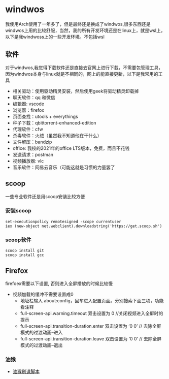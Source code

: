 # windwos

我使用Arch使用了一年多了，但是最终还是换成了windwos,很多东西还是windwos上用的比较舒服，当然，我的所有开发环境还是在linux上，就是wsl上，以下是我windwoss上的一些开发环境。不包括wsl

## 软件

对于windwos,我觉得下载软件还是直接去官网上进行下载，不需要包管理工具，因为windwos本身与linux就是不相同的，网上的能直接更新，以下是我常用的工具

- 相关驱动：使用驱动精灵安装，然后使用geek将驱动精灵卸载掉
- 聊天软件：qq 和微信
- 编辑器: vscode
- 浏览器：firefox
- 页面查找：utools + everythings
- 种子下载：qbittorrent-enhanced-edition
- 代理软件：cfw
- 杀毒软件：火绒（虽然我不知道他在干什么）
- 文件解压：bandzip
- office: 我校的2021年的office LTS版本，免费，而且不花钱
- 发送请求：postman
- 视频播放器: vlc
- 音乐软件：网易云音乐（可能这就是习惯的力量罢了

## scoop

一些专业软件还是用scoop安装比较方便

### 安装scoop

```shell
set-executionpolicy remotesigned -scope currentuser
iex (new-object net.webclient).downloadstring('https://get.scoop.sh')
```

### scoop软件

```shell
scoop install git 
scoop install gcc
```

## Firefox

firefoex需要以下设置, 否则进入全屏播放的时候比较慢

- 视频加载的缓冲不需要设置成0
  - 地址栏输入 about:config，回车进入配置页面。分别搜索下面三项，功能看注释
  - full-screen-api.warning.timeout 双击设置为 0 //关闭视频进入全屏时的提示
  - full-screen-api.transition-duration.enter 双击设置为 ‘0 0’ // 去除全屏模式的过渡动画–进入
  - full-screen-api.transition-duration.leave 双击设置为 ‘0 0’ // 去除全屏模式的过渡动画–退出

### 油猴

- [油猴刷课脚本](https://greasyfork.org/zh-CN/scripts/462748-%E8%B6%85%E6%98%9F%E5%AD%A6%E4%B9%A0%E9%80%9A%E5%B0%8F%E5%8A%A9%E6%89%8B-%E6%AD%A3%E5%88%99%E6%94%B9-%E5%AE%8C%E5%85%A8%E5%85%8D%E8%B4%B9-%E8%A7%86%E9%A2%91-%E7%AB%A0%E8%8A%82%E6%B5%8B%E8%AF%95-%E8%87%AA%E5%8A%A8%E6%8C%82%E6%9C%BA-%E9%98%B2%E6%B8%85%E8%BF%9B%E5%BA%A6-%E4%B8%8D%E5%8D%A0%E8%B5%84%E6%BA%90)
